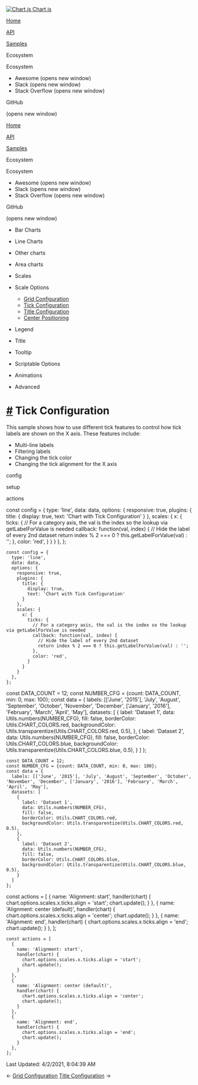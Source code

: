 <a href="/docs/3.0.0/" class="home-link router-link-active"><img src="/docs/3.0.0/favicon.ico" alt="Chart.js" class="logo" /> <span class="site-name can-hide">Chart.js</span></a>

<a href="/docs/3.0.0/" class="nav-link">Home</a>

<a href="/docs/3.0.0/api/" class="nav-link">API</a>

<a href="/docs/3.0.0/samples/" class="nav-link router-link-active">Samples</a>

<span class="title">Ecosystem</span> <span class="arrow down"></span>

<span class="title">Ecosystem</span> <span class="arrow right"></span>

-   Awesome
    <span class="sr-only">(opens new window)</span>
-   Slack
    <span class="sr-only">(opens new window)</span>
-   Stack Overflow
    <span class="sr-only">(opens new window)</span>

GitHub

<span class="sr-only">(opens new window)</span>

<a href="/docs/3.0.0/" class="nav-link">Home</a>

<a href="/docs/3.0.0/api/" class="nav-link">API</a>

<a href="/docs/3.0.0/samples/" class="nav-link router-link-active">Samples</a>

<span class="title">Ecosystem</span> <span class="arrow down"></span>

<span class="title">Ecosystem</span> <span class="arrow right"></span>

-   Awesome
    <span class="sr-only">(opens new window)</span>
-   Slack
    <span class="sr-only">(opens new window)</span>
-   Stack Overflow
    <span class="sr-only">(opens new window)</span>

GitHub

<span class="sr-only">(opens new window)</span>

-   Bar Charts <span class="arrow right"></span>

-   Line Charts <span class="arrow right"></span>

-   Other charts <span class="arrow right"></span>

-   Area charts <span class="arrow right"></span>

-   Scales <span class="arrow right"></span>

-   Scale Options <span class="arrow down"></span>

    -   <a href="/docs/3.0.0/samples/scale-options/grid.html" class="sidebar-link">Grid Configuration</a>
    -   <a href="/docs/3.0.0/samples/scale-options/ticks.html" class="active sidebar-link">Tick Configuration</a>
    -   <a href="/docs/3.0.0/samples/scale-options/titles.html" class="sidebar-link">Title Configuration</a>
    -   <a href="/docs/3.0.0/samples/scale-options/center.html" class="sidebar-link">Center Positioning</a>

-   Legend <span class="arrow right"></span>

-   Title <span class="arrow right"></span>

-   Tooltip <span class="arrow right"></span>

-   Scriptable Options <span class="arrow right"></span>

-   Animations <span class="arrow right"></span>

-   Advanced <span class="arrow right"></span>

<a href="#tick-configuration" class="header-anchor">#</a> Tick Configuration
============================================================================

This sample shows how to use different tick features to control how tick labels are shown on the X axis. These features include:

-   Multi-line labels
-   Filtering labels
-   Changing the tick color
-   Changing the tick alignment for the X axis

config

setup

actions

<a href="https://github.com/chartjs/Chart.js/blob/master/docs/samples/scale-options/ticks.md" class="code-editor-tool fab fa-github fa-lg" title="View on GitHub"></a>

const config = { type: 'line', data: data, options: { responsive: true, plugins: { title: { display: true, text: 'Chart with Tick Configuration' } }, scales: { x: { ticks: { // For a category axis, the val is the index so the lookup via getLabelForValue is needed callback: function(val, index) { // Hide the label of every 2nd dataset return index % 2 === 0 ? this.getLabelForValue(val) : ''; }, color: 'red', } } } }, };

    const config = {
      type: 'line',
      data: data,
      options: {
        responsive: true,
        plugins: {
          title: {
            display: true,
            text: 'Chart with Tick Configuration'
          }
        },
        scales: {
          x: {
            ticks: {
              // For a category axis, the val is the index so the lookup via getLabelForValue is needed
              callback: function(val, index) {
                // Hide the label of every 2nd dataset
                return index % 2 === 0 ? this.getLabelForValue(val) : '';
              },
              color: 'red',
            }
          }
        }
      },
    };

const DATA\_COUNT = 12; const NUMBER\_CFG = {count: DATA\_COUNT, min: 0, max: 100}; const data = { labels: \[\['June', '2015'\], 'July', 'August', 'September', 'October', 'November', 'December', \['January', '2016'\], 'February', 'March', 'April', 'May'\], datasets: \[ { label: 'Dataset 1', data: Utils.numbers(NUMBER\_CFG), fill: false, borderColor: Utils.CHART\_COLORS.red, backgroundColor: Utils.transparentize(Utils.CHART\_COLORS.red, 0.5), }, { label: 'Dataset 2', data: Utils.numbers(NUMBER\_CFG), fill: false, borderColor: Utils.CHART\_COLORS.blue, backgroundColor: Utils.transparentize(Utils.CHART\_COLORS.blue, 0.5), } \] };

    const DATA_COUNT = 12;
    const NUMBER_CFG = {count: DATA_COUNT, min: 0, max: 100};
    const data = {
      labels: [['June', '2015'], 'July', 'August', 'September', 'October', 'November', 'December', ['January', '2016'], 'February', 'March', 'April', 'May'],
      datasets: [
        {
          label: 'Dataset 1',
          data: Utils.numbers(NUMBER_CFG),
          fill: false,
          borderColor: Utils.CHART_COLORS.red,
          backgroundColor: Utils.transparentize(Utils.CHART_COLORS.red, 0.5),
        },
        {
          label: 'Dataset 2',
          data: Utils.numbers(NUMBER_CFG),
          fill: false,
          borderColor: Utils.CHART_COLORS.blue,
          backgroundColor: Utils.transparentize(Utils.CHART_COLORS.blue, 0.5),
        }
      ]
    };

const actions = \[ { name: 'Alignment: start', handler(chart) { chart.options.scales.x.ticks.align = 'start'; chart.update(); } }, { name: 'Alignment: center (default)', handler(chart) { chart.options.scales.x.ticks.align = 'center'; chart.update(); } }, { name: 'Alignment: end', handler(chart) { chart.options.scales.x.ticks.align = 'end'; chart.update(); } }, \];

    const actions = [
      {
        name: 'Alignment: start',
        handler(chart) {
          chart.options.scales.x.ticks.align = 'start';
          chart.update();
        }
      },
      {
        name: 'Alignment: center (default)',
        handler(chart) {
          chart.options.scales.x.ticks.align = 'center';
          chart.update();
        }
      },
      {
        name: 'Alignment: end',
        handler(chart) {
          chart.options.scales.x.ticks.align = 'end';
          chart.update();
        }
      },
    ];

<span class="prefix">Last Updated:</span> <span class="time">4/2/2021, 8:04:39 AM</span>

<span class="prev"> ← <a href="/docs/3.0.0/samples/scale-options/grid.html" class="prev">Grid Configuration</a> </span> <span class="next"> [Title Configuration](/docs/3.0.0/samples/scale-options/titles.html) → </span>
